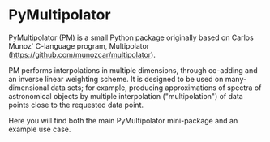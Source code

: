 # PyMultipolator
PyMultipolator (PM) is a small Python package originally based on Carlos Munoz' C-language program, Multipolator (https://github.com/munozcar/multipolator).

PM performs interpolations in multiple dimensions, through co-adding and an inverse linear weighting scheme. It is designed to be used on many-dimensional data sets; for example, producing approximations of spectra of astronomical objects by multiple interpolation ("multipolation") of data points close to the requested data point.

Here you will find both the main PyMultipolator mini-package and an example use case.
